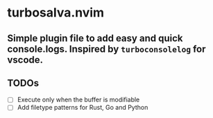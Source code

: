 # turbosalva.nvim

## Simple plugin file to add easy and quick console.logs. Inspired by `turboconsolelog` for vscode.

## TODOs
-[ ] Execute only when the buffer is modifiable
-[ ] Add filetype patterns for Rust, Go and Python
